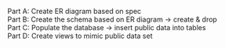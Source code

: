 Part A: Create ER diagram based on spec </br>
Part B: Create the schema based on ER diagram -> create & drop </br>
Part C: Populate the database -> insert public data into tables </br>
Part D: Create views to mimic public data set </br>

